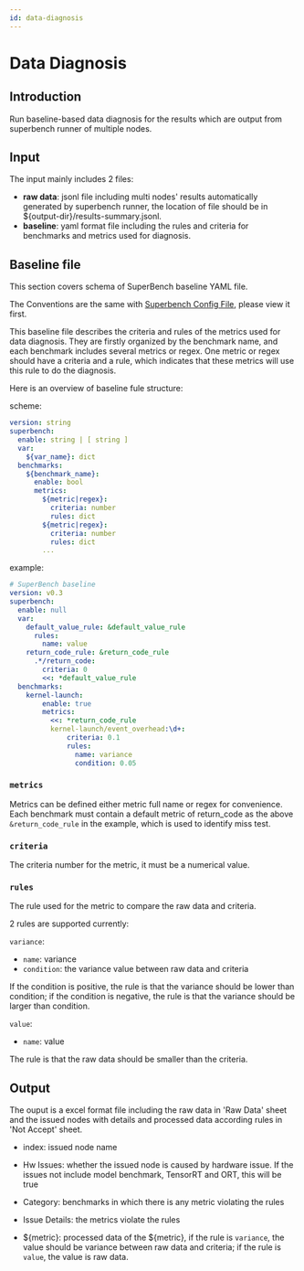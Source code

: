 ```yaml
---
id: data-diagnosis
---
```


# Data Diagnosis

## Introduction

Run baseline-based data diagnosis for the results which are output from superbench runner of multiple nodes.

## Input

The input mainly includes 2 files:

 - **raw data**: jsonl file including multi nodes' results automatically generated by superbench runner, the location of file should be in ${output-dir}/results-summary.jsonl.
 - **baseline**: yaml format file including the rules and criteria for benchmarks and metrics used for diagnosis.

## Baseline file

This section covers schema of SuperBench baseline YAML file.

The Conventions are the same with [Superbench Config File](https://microsoft.github.io/superbenchmark/docs/superbench-config), please view it first.

This baseline file describes the criteria and rules of the metrics used for data diagnosis. They are firstly organized by the benchmark name, and each benchmark includes several metrics or regex. One metric or regex should have a criteria and a rule, which indicates that these metrics will use this rule to do the diagnosis.

Here is an overview of baseline fule structure:

scheme:
```yaml
version: string
superbench:
  enable: string | [ string ]
  var:
    ${var_name}: dict
  benchmarks:
    ${benchmark_name}: 
      enable: bool
      metrics:
        ${metric|regex}:
          criteria: number
          rules: dict
        ${metric|regex}:
          criteria: number
          rules: dict
        ...
```

example:
```yaml
# SuperBench baseline
version: v0.3
superbench:
  enable: null
  var:
    default_value_rule: &default_value_rule
      rules:
        name: value
    return_code_rule: &return_code_rule
      .*/return_code:
        criteria: 0
        <<: *default_value_rule
  benchmarks:
    kernel-launch:
        enable: true
        metrics:
          <<: *return_code_rule
          kernel-launch/event_overhead:\d+: 
              criteria: 0.1
              rules:
                name: variance
                condition: 0.05    
```

### `metrics`

Metrics can be defined either metric full name or regex for convenience.
Each benchmark must contain a default metric of return_code as the above `&return_code_rule` in the example, which is used to identify miss test. 

### `criteria`

The criteria number for the metric, it must be a numerical value.

### `rules`

The rule used for the metric to compare the raw data and criteria.

2 rules are supported currently:

`variance`:

 - `name`: variance
 - `condition`: the variance value between raw data and criteria
  
If the condition is positive, the rule is that the variance should be lower than condition; if the condition is negative, the rule is that the variance should be larger than condition.


`value`:

 - `name`: value

The rule is that the raw data should be smaller than the criteria.

## Output

The ouput is a excel format file including the raw data in 'Raw Data' sheet and the issued nodes with details and processed data according rules in 'Not Accept' sheet.

- index: issued node name

- Hw Issues: whether the issued node is caused by hardware issue. If the issues not include model benchmark, TensorRT and ORT, this will be true

- Category: benchmarks in which there is any metric violating the rules

- Issue Details: the metrics violate the rules

- ${metric}: processed data of the ${metric}, if the rule is `variance`, the value should be variance between raw data and criteria; if the rule is `value`, the value is raw data.
